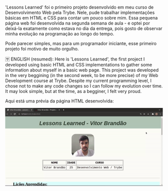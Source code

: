 'Lessons Learned' foi o primeiro projeto desenvolvido em meu curso de Desenvolvimento Web pela Trybe. Nele, pude trabalhar  implementações básicas em HTML e CSS para contar um pouco sobre mim. Essa pequena página web foi desenvolvida na segunda semana de aula - e optei por deixá-la exatamente como estava no dia da entrega, pois gosto de observar minha evolução na programação ao longo do tempo. 

Pode parecer simples, mas para um programador iniciante, esse primeiro projeto foi motivo de muito orgulho.

🈂️ ENGLISH (resumed): Here is 'Lessons Learned', the first project I developed using basic HTML and CSS implementations to gather some information about myself in a basic web page. This project was developed in the very beggining (in the second week, to be more precise) of my Web Development course at Trybe. Despite my current programming level, I chose not to make any code changes so I can follow my evolution over time. It may look simple, but at the time, as a begginer, I felt very proud.

Aqui está uma prévia da página HTML desenvolvida:

![LessonsLearnedImage](LessonsLearnedImage.gif)

